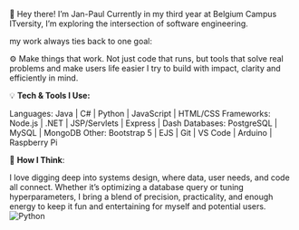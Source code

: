 👋 Hey there! I’m Jan-Paul
Currently in my third year at Belgium Campus ITversity, I’m exploring the intersection of software engineering.


my work always ties back to one goal:

  ⚙️ Make things that work.
      Not just code that runs, but tools that solve real problems and make users life easier I try to build with impact, clarity and efficiently in mind.


💡 **Tech & Tools I Use:**

Languages: Java | C# | Python | JavaScript | HTML/CSS
Frameworks: Node.js | .NET | JSP/Servlets | Express | Dash
Databases: PostgreSQL | MySQL | MongoDB
Other: Bootstrap 5 | EJS | Git | VS Code | Arduino | Raspberry Pi

🧠 **How I Think**:

I love digging deep into systems design, where data, user needs, and code all connect. Whether it’s optimizing a database query or tuning hyperparameters, I bring a blend of precision, practicality, and enough energy to keep it fun and entertaining for myself and potential users.
![Python](https://img.shields.io/badge/Language-Python-blue?style=for-the-badge&logo=python&logoColor=white)

